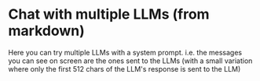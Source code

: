 # Chat with multiple LLMs (from markdown)
Here you can try multiple LLMs with a system prompt. 
i.e. the messages you can see on screen are the ones sent to the LLMs 
(with a small variation where only the first 512 chars of the LLM's response is sent to the LLM)